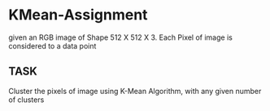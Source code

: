 # KMean-Assignment
given an RGB image of Shape 512 X 512 X 3. Each Pixel of image is considered to a data point

## TASK
Cluster the pixels of image using K-Mean Algorithm, with any given number of clusters

